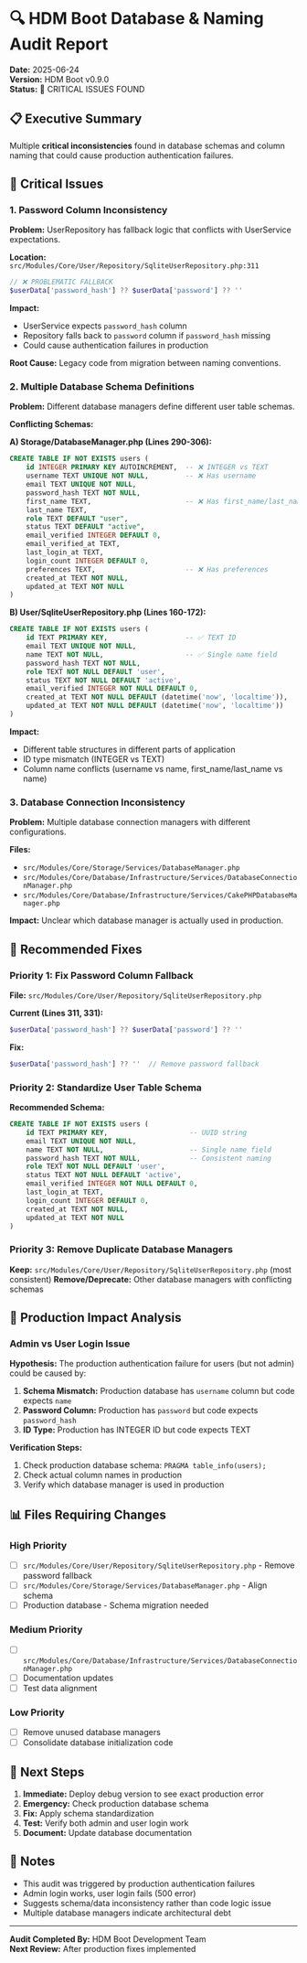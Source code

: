 # 🔍 HDM Boot Database & Naming Audit Report

**Date:** 2025-06-24  
**Version:** HDM Boot v0.9.0  
**Status:** 🚨 CRITICAL ISSUES FOUND

## 📋 Executive Summary

Multiple **critical inconsistencies** found in database schemas and column naming that could cause production authentication failures.

## 🚨 Critical Issues

### 1. **Password Column Inconsistency**

**Problem:** UserRepository has fallback logic that conflicts with UserService expectations.

**Location:** `src/Modules/Core/User/Repository/SqliteUserRepository.php:311`
```php
// ❌ PROBLEMATIC FALLBACK
$userData['password_hash'] ?? $userData['password'] ?? ''
```

**Impact:** 
- UserService expects `password_hash` column
- Repository falls back to `password` column if `password_hash` missing
- Could cause authentication failures in production

**Root Cause:** Legacy code from migration between naming conventions.

### 2. **Multiple Database Schema Definitions**

**Problem:** Different database managers define different user table schemas.

**Conflicting Schemas:**

**A) Storage/DatabaseManager.php (Lines 290-306):**
```sql
CREATE TABLE IF NOT EXISTS users (
    id INTEGER PRIMARY KEY AUTOINCREMENT,  -- ❌ INTEGER vs TEXT
    username TEXT UNIQUE NOT NULL,         -- ❌ Has username
    email TEXT UNIQUE NOT NULL,
    password_hash TEXT NOT NULL,
    first_name TEXT,                       -- ❌ Has first_name/last_name
    last_name TEXT,
    role TEXT DEFAULT "user",
    status TEXT DEFAULT "active",
    email_verified INTEGER DEFAULT 0,
    email_verified_at TEXT,
    last_login_at TEXT,
    login_count INTEGER DEFAULT 0,
    preferences TEXT,                      -- ❌ Has preferences
    created_at TEXT NOT NULL,
    updated_at TEXT NOT NULL
)
```

**B) User/SqliteUserRepository.php (Lines 160-172):**
```sql
CREATE TABLE IF NOT EXISTS users (
    id TEXT PRIMARY KEY,                   -- ✅ TEXT ID
    email TEXT UNIQUE NOT NULL,
    name TEXT NOT NULL,                    -- ✅ Single name field
    password_hash TEXT NOT NULL,
    role TEXT NOT NULL DEFAULT 'user',
    status TEXT NOT NULL DEFAULT 'active',
    email_verified INTEGER NOT NULL DEFAULT 0,
    created_at TEXT NOT NULL DEFAULT (datetime('now', 'localtime')),
    updated_at TEXT NOT NULL DEFAULT (datetime('now', 'localtime'))
)
```

**Impact:** 
- Different table structures in different parts of application
- ID type mismatch (INTEGER vs TEXT)
- Column name conflicts (username vs name, first_name/last_name vs name)

### 3. **Database Connection Inconsistency**

**Problem:** Multiple database connection managers with different configurations.

**Files:**
- `src/Modules/Core/Storage/Services/DatabaseManager.php`
- `src/Modules/Core/Database/Infrastructure/Services/DatabaseConnectionManager.php`
- `src/Modules/Core/Database/Infrastructure/Services/CakePHPDatabaseManager.php`

**Impact:** Unclear which database manager is actually used in production.

## 🔧 Recommended Fixes

### Priority 1: Fix Password Column Fallback

**File:** `src/Modules/Core/User/Repository/SqliteUserRepository.php`

**Current (Lines 311, 331):**
```php
$userData['password_hash'] ?? $userData['password'] ?? ''
```

**Fix:**
```php
$userData['password_hash'] ?? ''  // Remove password fallback
```

### Priority 2: Standardize User Table Schema

**Recommended Schema:**
```sql
CREATE TABLE IF NOT EXISTS users (
    id TEXT PRIMARY KEY,                    -- UUID string
    email TEXT UNIQUE NOT NULL,
    name TEXT NOT NULL,                     -- Single name field
    password_hash TEXT NOT NULL,            -- Consistent naming
    role TEXT NOT NULL DEFAULT 'user',
    status TEXT NOT NULL DEFAULT 'active',
    email_verified INTEGER NOT NULL DEFAULT 0,
    last_login_at TEXT,
    login_count INTEGER DEFAULT 0,
    created_at TEXT NOT NULL,
    updated_at TEXT NOT NULL
)
```

### Priority 3: Remove Duplicate Database Managers

**Keep:** `src/Modules/Core/User/Repository/SqliteUserRepository.php` (most consistent)
**Remove/Deprecate:** Other database managers with conflicting schemas

## 🎯 Production Impact Analysis

### **Admin vs User Login Issue**

**Hypothesis:** The production authentication failure for users (but not admin) could be caused by:

1. **Schema Mismatch:** Production database has `username` column but code expects `name`
2. **Password Column:** Production has `password` but code expects `password_hash`
3. **ID Type:** Production has INTEGER ID but code expects TEXT

**Verification Steps:**
1. Check production database schema: `PRAGMA table_info(users);`
2. Check actual column names in production
3. Verify which database manager is used in production

## 📊 Files Requiring Changes

### High Priority
- [ ] `src/Modules/Core/User/Repository/SqliteUserRepository.php` - Remove password fallback
- [ ] `src/Modules/Core/Storage/Services/DatabaseManager.php` - Align schema
- [ ] Production database - Schema migration needed

### Medium Priority  
- [ ] `src/Modules/Core/Database/Infrastructure/Services/DatabaseConnectionManager.php`
- [ ] Documentation updates
- [ ] Test data alignment

### Low Priority
- [ ] Remove unused database managers
- [ ] Consolidate database initialization code

## 🚀 Next Steps

1. **Immediate:** Deploy debug version to see exact production error
2. **Emergency:** Check production database schema
3. **Fix:** Apply schema standardization
4. **Test:** Verify both admin and user login work
5. **Document:** Update database documentation

## 📝 Notes

- This audit was triggered by production authentication failures
- Admin login works, user login fails (500 error)
- Suggests schema/data inconsistency rather than code logic issue
- Multiple database managers indicate architectural debt

---

**Audit Completed By:** HDM Boot Development Team  
**Next Review:** After production fixes implemented
